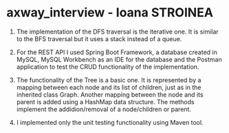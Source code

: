 # axway_interview - Ioana STROINEA

1. The implementation of the DFS traversal is the iterative one. It is similar
to the BFS traversal but it uses a stack instead of a queue.

2. For the REST API I used Spring Boot Framework, a database created in
MySQL, MySQL Workbench as an IDE for the database and the Postman
application to test the CRUD functionality of the implementation.

3. The functionality of the Tree is a basic one. It is represented by a mapping
between each node and its list of children, just as in the inherited class 
Graph. Another mapping between the node and its parent is added using a HashMap
data structure. The methods implement the addidion/removal of a node/children
or parent.

4. I implemented only the unit testing functionality using Maven tool.